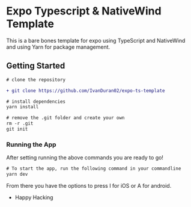 # Expo Typescript & NativeWind Template

This is a bare bones template for expo using TypeScript and NativeWind and using Yarn for package management.

## Getting Started

```diff
# clone the repository

+ git clone https://github.com/IvanDuran02/expo-ts-template

# install dependencies
yarn install

# remove the .git folder and create your own
rm -r .git
git init

```

### Running the App

After setting running the above commands you are ready to go!

```diff
# To start the app, run the following command in your commandline
yarn dev
```

From there you have the options to press I for iOS or A for android.

- Happy Hacking

